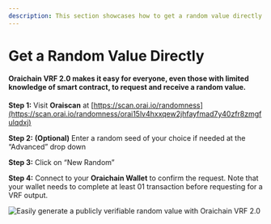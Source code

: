 ```yaml
---
description: This section showcases how to get a random value directly using Oraiscan
---
```


# Get a Random Value Directly

#### Oraichain VRF 2.0 makes it easy for everyone, even those with limited knowledge of smart contract, to request and receive a random value.

**Step 1:** Visit **Oraiscan** at [https://scan.orai.io/randomness](https://scan.orai.io/randomness/orai15lv4hxxqew2jhfayfmad7y40zfr8zmgfulqdxj)

**Step 2:** **(Optional)** Enter a random seed of your choice if needed at the “Advanced” drop down

**Step 3:** Click on “New Random”

**Step 4:** Connect to your **Oraichain Wallet** to confirm the request. Note that your wallet needs to complete at least 01 transaction before requesting for a VRF output.

![Easily generate a publicly verifiable random value with Oraichain VRF 2.0](<../.gitbook/assets/Untitled Project1a931ff9.autosave.gif>)
